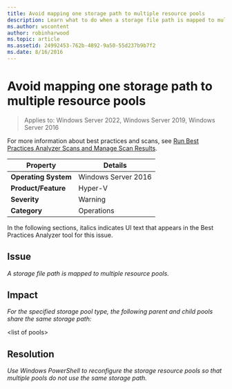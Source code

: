 ```yaml
---
title: Avoid mapping one storage path to multiple resource pools
description: Learn what to do when a storage file path is mapped to multiple resource pools.
ms.author: wscontent
author: robinharwood
ms.topic: article
ms.assetid: 24992453-762b-4892-9a50-55d237b9b7f2
ms.date: 8/16/2016
---
```

# Avoid mapping one storage path to multiple resource pools

>Applies to: Windows Server 2022, Windows Server 2019, Windows Server 2016

For more information about best practices and scans, see [Run Best Practices Analyzer Scans and Manage Scan Results](/previous-versions/windows/it-pro/windows-server-2012-R2-and-2012/hh831400(v=ws.11)).

|Property|Details|
|-|-|
|**Operating System**|Windows Server 2016|
|**Product/Feature**|Hyper-V|
|**Severity**|Warning|
|**Category**|Operations|

In the following sections, italics indicates UI text that appears in the Best Practices Analyzer tool for this issue.

## **Issue**
*A storage file path is mapped to multiple resource pools.*

## **Impact**
*For the specified storage pool type, the following parent and child pools share the same storage path:*

\<list of pools>

## **Resolution**
*Use Windows PowerShell to reconfigure the storage resource pools so that multiple pools do not use the same storage path.*
